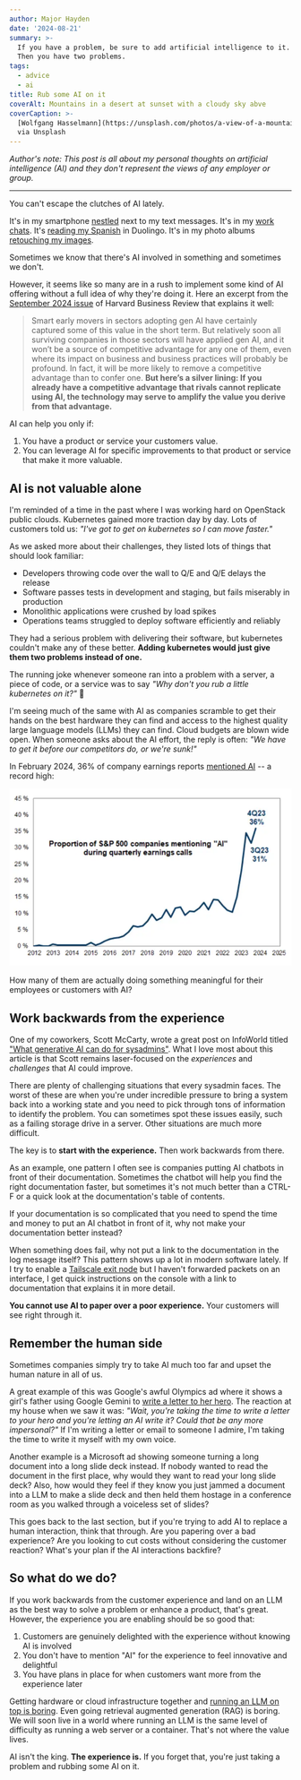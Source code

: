 ```yaml
---
author: Major Hayden
date: '2024-08-21'
summary: >-
  If you have a problem, be sure to add artificial intelligence to it.
  Then you have two problems.
tags: 
  - advice
  - ai
title: Rub some AI on it
coverAlt: Mountains in a desert at sunset with a cloudy sky abve
coverCaption: >-
  [Wolfgang Hasselmann](https://unsplash.com/photos/a-view-of-a-mountain-range-with-clouds-in-the-sky-_ErnK8mhJTI)
  via Unsplash
---
```


*Author's note: This post is all about my personal thoughts on artificial intelligence (AI) and they don't represent the views of any employer or group.*

----

You can't escape the clutches of AI lately.

It's in my smartphone [nestled](https://support.google.com/messages/answer/14599070?hl=en) next to my text messages.
It's in my [work chats](https://slack.com/features/ai).
It's [reading my Spanish](https://blog.duolingo.com/large-language-model-duolingo-lessons/) in Duolingo.
It's in my photo albums [retouching my images](https://blog.adobe.com/en/publish/2023/04/18/new-adobe-lightroom-ai-innovations-empower-everyone-edit-like-pro).

Sometimes we know that there's AI involved in something and sometimes we don't.

However, it seems like so many are in a rush to implement some kind of AI offering without a full idea of why they're doing it.
Here an excerpt from the [September 2024 issue](https://hbr.org/2024/09/ai-wont-give-you-a-new-sustainable-advantage) of Harvard Business Review that explains it well:

> Smart early movers in sectors adopting gen AI have certainly captured some of this value in the short term. But relatively soon all surviving companies in those sectors will have applied gen AI, and it won’t be a source of competitive advantage for any one of them, even where its impact on business and business practices will probably be profound. In fact, it will be more likely to remove a competitive advantage than to confer one. **But here’s a silver lining: If you already have a competitive advantage that rivals cannot replicate using AI, the technology may serve to amplify the value you derive from that advantage.**

AI can help you only if:

1. You have a product or service your customers value.
2. You can leverage AI for specific improvements to that product or service that make it more valuable.

## AI is not valuable alone

I'm reminded of a time in the past where I was working hard on OpenStack public clouds.
Kubernetes gained more traction day by day.
Lots of customers told us: *"I've got to get on kubernetes so I can move faster."*

As we asked more about their challenges, they listed lots of things that should look familiar:

* Developers throwing code over the wall to Q/E and Q/E delays the release
* Software passes tests in development and staging, but fails miserably in production
* Monolithic applications were crushed by load spikes
* Operations teams struggled to deploy software efficiently and reliably

They had a serious problem with delivering their software, but kubernetes couldn't make any of these better.
**Adding kubernetes would just give them two problems instead of one.**

The running joke whenever someone ran into a problem with a server, a piece of code, or a service was to say *"Why don't you rub a little kubernetes on it?"* 🤣

I'm seeing much of the same with AI as companies scramble to get their hands on the best hardware they can find and access to the highest quality large language models (LLMs) they can find.
Cloud budgets are blown wide open.
When someone asks about the AI effort, the reply is often: *"We have to get it before our competitors do, or we're sunk!"*

In February 2024, 36% of company earnings reports [mentioned AI](https://markets.businessinsider.com/news/stocks/ai-stocks-sp500-4q-tech-earnings-artificial-intelligence-goldman-sachs-2024-2?op=1) -- a record high:

![ai_mentions.webp](ai_mentions.webp)

How many of them are actually doing something meaningful for their employees or customers with AI?

## Work backwards from the experience

One of my coworkers, Scott McCarty, wrote a great post on InfoWorld titled ["What generative AI can do for sysadmins"](https://www.infoworld.com/article/3482087/what-generative-ai-can-do-for-sysadmins.html).
What I love most about this article is that Scott remains laser-focused on the *experiences* and *challenges* that AI could improve.

There are plenty of challenging situations that every sysadmin faces.
The worst of these are when you're under incredible pressure to bring a system back into a working state and you need to pick through tons of information to identify the problem.
You can sometimes spot these issues easily, such as a failing storage drive in a server.
Other situations are much more difficult.

The key is to **start with the experience.**
Then work backwards from there.

As an example, one pattern I often see is companies putting AI chatbots in front of their documentation.
Sometimes the chatbot will help you find the right documentation faster, but sometimes it's not much better than a CTRL-F or a quick look at the documentation's table of contents.

If your documentation is so complicated that you need to spend the time and money to put an AI chatbot in front of it, why not make your documentation better instead?

When something does fail, why not put a link to the documentation in the log message itself?
This pattern shows up a lot in modern software lately.
If I try to enable a [Tailscale exit node](/p/build-tailscale-exit-node-firewalld/) but I haven't forwarded packets on an interface, I get quick instructions on the console with a link to documentation that explains it in more detail.

**You cannot use AI to paper over a poor experience.**
Your customers will see right through it.

## Remember the human side

Sometimes companies simply try to take AI much too far and upset the human nature in all of us.

A great example of this was Google's awful Olympics ad where it shows a girl's father using Google Gemini to [write a letter to her hero](https://www.cnn.com/2024/08/02/tech/google-olympics-ai-ad-artificial-intelligence/index.html).
The reaction at my house when we saw it was: *"Wait, you're taking the time to write a letter to your hero and you're letting an AI write it? Could that be any more impersonal?"*
If I'm writing a letter or email to someone I admire, I'm taking the time to write it myself with my own voice.

Another example is a Microsoft ad showing someone turning a long document into a long slide deck instead.
If nobody wanted to read the document in the first place, why would they want to read your long slide deck?
Also, how would they feel if they know you just jammed a document into a LLM to make a slide deck and then held them hostage in a conference room as you walked through a voiceless set of slides?

This goes back to the last section, but if you're trying to add AI to replace a human interaction, think that through.
Are you papering over a bad experience?
Are you looking to cut costs without considering the customer reaction?
What's your plan if the AI interactions backfire?

## So what do we do?

If you work backwards from the customer experience and land on an LLM as the best way to solve a problem or enhance a product, that's great.
However, the experience you are enabling should be so good that:

1. Customers are genuinely delighted with the experience without knowing AI is involved
2. You don't have to mention "AI" for the experience to feel innovative and delightful
3. You have plans in place for when customers want more from the experience later

Getting hardware or cloud infrastructure together and [running an LLM on top is boring](https://cfp.fedoraproject.org/flock-2024/talk/HM9Y8U/).
Even going retrieval augmented generation (RAG) is boring.
We will soon live in a world where running an LLM is the same level of difficulty as running a web server or a container.
That's not where the value lives.

AI isn't the king.
**The experience is.**
If you forget that, you're just taking a problem and rubbing some AI on it.